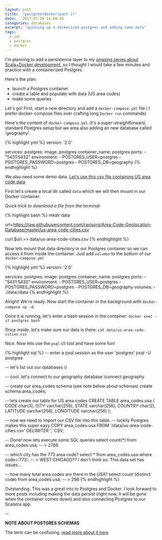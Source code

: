 ```yaml
---
layout: post
title:  "postgres+docker(part 1)"
date:   2017-03-26 14:49:48
categories: databases
excerpt: "spinning up a dockerized postgres and adding some data"
tags:
  - sql
  - postgres
  - docker
---
```


I'm planning to add a persistence layer to my [ongoing series about Scala+Docker development](), so I thought I would take a few minutes and practice with a containerized Postgres.

Here's the plan:

* launch a Postgres container
* create a table and populate with data (US area codes)
* make some queries

Let's go!  First, start a new directory and add a `docker-compose.yml` file ( I prefer docker-compose files over crafting long `Docker run` commands)

Here's the content of `docker-compose.yml`.  It's a super-straightforward, standard Postgres setup but we area also adding an new database called 'geography'.

{% highlight yml %}
version: '2.0'

services:
    postgres:
      image: postgres
      container_name: postgres
      ports:
        - "5431:5432"
      environment:
        - POSTGRES_USER=postgres
        - POSTGRES_PASSWORD=postgres
        - POSTGRES_DB=geography
{% endhighlight %}

We also need some demo data.  [Let's use this csv file containing US area code data](https://github.com/ravisorg/Area-Code-Geolocation-Database/blob/master/us-area-code-cities.csv)

First let's create a local dir called `data` which we will then mount in our Docker container.  

*Quick trick to download a file from the terminal:*

{% highlight bash %}
mkdir data

url=https://raw.githubusercontent.com/ravisorg/Area-Code-Geolocation-Database/master/us-area-code-cities.csv

curl $url >> data/us-area-code-cities.csv
{% endhighlight %}

Now lets mount that data directory in our Postgres container so we can access it from inside the container.  Just add `volumes` to the bottom of our `docker-compose.yml`

{% highlight yml %}
version: '2.0'

services:
    postgres:
      image: postgres
      container_name: postgres
      ports:
        - "5431:5432"
      environment:
        - POSTGRES_USER=postgres
        - POSTGRES_PASSWORD=postgres
        - POSTGRES_DB=geography
      volumes:
        - ./data:/data
{% endhighlight %}

Alright!  We're ready.  Now start the container in the background with `docker-compose up -d`.

Once it is running, let's enter a bash session in the container: `docker exec -it postgres bash`

Once inside, let's make sure our data is there:
`cat data/us-area-code-cities.csv`

Nice.  Now lets use the `psql` cli tool and have some fun!

{% highlight sql %}
-- enter a psql session as the user 'postgres'
psql -U postgres

-- let's list out our databases
\l

-- cool.  let's connect to our geography database
\connect geography

-- create our area_codes schema (see note below about schemas)
create schema area_codes;

-- lets create our table for US area codes
CREATE TABLE area_codes.usa
(
CODE char(3),
CITY varchar(256),
STATE varchar(256),
COUNTRY char(2),
LATITUDE varchar(256),
LONGITUDE varchar(256)
);

-- now we need to import our CSV file into this table.
-- luckily Postgres makes this super easy
COPY area_codes.usa FROM '/data/us-area-code-cities.csv' DELIMITER ',' CSV;

-- Done!  now lets execute some SQL queries
select count(*) from area_codes.usa;
-- > 2766

-- which city has the 773 area code?
select * from area_codes.usa where code='773';
-- > WEST CHICAGO?? I don't think so.  This data set has issues...

-- how many total area codes are there in the USA?
select count (distinct code) from area_codes.usa;
-- > 298
{% endhighlight %}

Outstanding.  This was a great into to Postgres and Docker.  I look forward to more posts including making the data persist (right now, it will be gone when the container comes down) and also connecting Postgres to our Scalatra app.

--

**NOTE ABOUT POSTGRES SCHEMAS**

The term can be confusing.  [read more about it here](http://localhost:4000/databases/2017/01/07/postgres-schemas.html)
